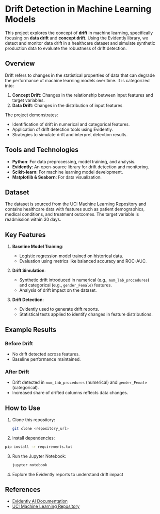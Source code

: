 # Drift Detection in Machine Learning Models

This project explores the concept of **drift** in machine learning, specifically focusing on **data drift** and **concept drift**. Using the Evidently library, we detect and monitor data drift in a healthcare dataset and simulate synthetic production data to evaluate the robustness of drift detection.

## Overview

Drift refers to changes in the statistical properties of data that can degrade the performance of machine learning models over time. It is categorized into:
1. **Concept Drift**: Changes in the relationship between input features and target variables.
2. **Data Drift**: Changes in the distribution of input features.

The project demonstrates:
- Identification of drift in numerical and categorical features.
- Application of drift detection tools using Evidently.
- Strategies to simulate drift and interpret detection results.

## Tools and Technologies

- **Python**: For data preprocessing, model training, and analysis.
- **Evidently**: An open-source library for drift detection and monitoring.
- **Scikit-learn**: For machine learning model development.
- **Matplotlib & Seaborn**: For data visualization.

## Dataset

The dataset is sourced from the UCI Machine Learning Repository and contains healthcare data with features such as patient demographics, medical conditions, and treatment outcomes. The target variable is readmission within 30 days.

## Key Features

1. **Baseline Model Training**:
   - Logistic regression model trained on historical data.
   - Evaluation using metrics like balanced accuracy and ROC-AUC.

2. **Drift Simulation**:
   - Synthetic drift introduced in numerical (e.g., `num_lab_procedures`) and categorical (e.g., `gender_Female`) features.
   - Analysis of drift impact on the dataset.

3. **Drift Detection**:
   - Evidently used to generate drift reports.
   - Statistical tests applied to identify changes in feature distributions.

## Example Results

### Before Drift
- No drift detected across features.
- Baseline performance maintained.

### After Drift
- Drift detected in `num_lab_procedures` (numerical) and `gender_Female` (categorical).
- Increased share of drifted columns reflects data changes.

## How to Use

1. Clone this repository:
   ```bash
   git clone <repository_url>
    ```
2. Install dependencies:
  ```bash
  pip install -r requirements.txt
  ```
3. Run the Jupyter Notebook:
   ```bash
   jupyter notebook
    ```
4. Explore the Evidently reports to understand drift impact

## References

- [Evidently AI Documentation](https://docs.evidentlyai.com)
- [UCI Machine Learning Repository](https://archive.ics.uci.edu/ml/index.php)


